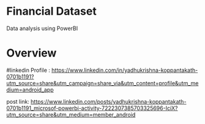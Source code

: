 # Financial Dataset
Data analysis using PowerBI
# Overview


#linkedin
Profile : https://www.linkedin.com/in/yadhukrishna-koppantakath-0701b1191?utm_source=share&utm_campaign=share_via&utm_content=profile&utm_medium=android_app

post link: ​https://www.linkedin.com/posts/yadhukrishna-koppantakath-0701b1191_microsof-powerbi-activity-7222307385703325696-IciX?utm_source=share&utm_medium=member_android
